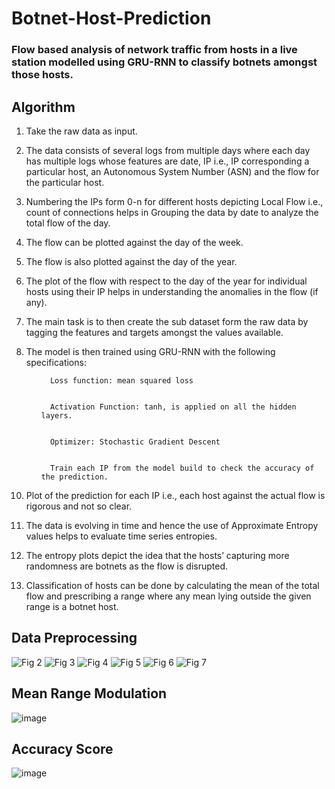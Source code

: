 # Botnet-Host-Prediction

### Flow based analysis of network traffic from hosts in a live station modelled using GRU-RNN to classify botnets amongst those hosts.

## Algorithm

1. Take the raw data as input.


2. The data consists of several logs from multiple days where each day has multiple logs whose features are date, IP i.e., IP corresponding a particular host, an Autonomous System Number (ASN) and the flow for the particular host.


3. Numbering the IPs form 0-n for different hosts depicting Local Flow i.e., count of connections helps in Grouping the data by date to analyze the total flow of the day.


4. The flow can be plotted against the day of the week.


5. The flow is also plotted against the day of the year.


6. The plot of the flow with respect to the day of the year for individual hosts using their IP helps in understanding the anomalies in the flow (if any).


7. The main task is to then create the sub dataset form the raw data by tagging the features and targets amongst the values available.


8. The model is then trained using GRU-RNN with the following specifications:
         <ul>
         
         
         Loss function: mean squared loss
         
         
         Activation Function: tanh, is applied on all the hidden layers. 
         
         
         Optimizer: Stochastic Gradient Descent
         
         
         Train each IP from the model build to check the accuracy of the prediction.
         
         
</ul>


10. Plot of the prediction for each IP i.e., each host against the actual flow is rigorous and not so clear.


11. The data is evolving in time and hence the use of Approximate Entropy values helps to evaluate time series entropies.


12. The entropy plots depict the idea that the hosts’ capturing more randomness are botnets as the flow is disrupted.


13. Classification of hosts can be done by calculating the mean of the total flow and prescribing a range where any mean lying outside the given range is a botnet host.


## Data Preprocessing

![Fig  2](https://user-images.githubusercontent.com/82095877/232967141-97ecf077-7792-474b-b414-d63537cfc3fe.png)
![Fig  3](https://user-images.githubusercontent.com/82095877/232967168-1e2ca825-f8fd-4c98-8ab5-8b7654cfbffb.png)
![Fig  4](https://user-images.githubusercontent.com/82095877/232967187-a5e197bd-ace3-48ab-b84e-fc8e2aaaf36b.png)
![Fig  5](https://user-images.githubusercontent.com/82095877/232967196-276ba1b5-3203-4fee-8a15-96c64296c4dd.png)
![Fig  6](https://user-images.githubusercontent.com/82095877/232967211-fb400813-72bd-48d1-808a-704eab3be97c.png)
![Fig  7](https://user-images.githubusercontent.com/82095877/232967218-d5240dda-f4cb-4b86-a817-566522aa49a5.png)

## Mean Range Modulation

![image](https://user-images.githubusercontent.com/82095877/232967333-40301533-c1bd-4f8f-b81c-69e1f81dcdeb.png)

## Accuracy Score

![image](https://user-images.githubusercontent.com/82095877/232967377-3c84f95b-cedd-41b0-8011-aa9dc4fde41b.png)


